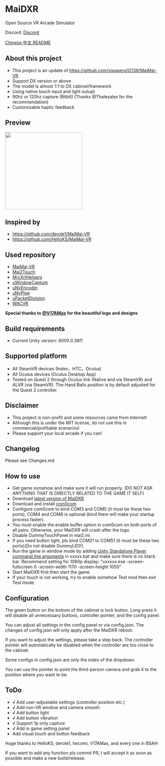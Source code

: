 # MaiDXR
Open Source VR Arcade Simulator

Discord: [Discord](https://discord.gg/4aFV5QJWN5)

[Chinese 中文 README](https://github.com/xiaopeng12138/MaiDXR/blob/main/README_zh.md)


**About this project**
---
- This project is an update of https://github.com/xiaopeng12138/MaiMai-VR. 
- Support DX version or above
- The model is almost 1:1 to DX cabinet/framework
- Using native touch input and light outupt
- 90hz or 120hz capture (Bitblt) (Thanks @Thalesalex for the recommendation)
- Customizable haptic feedback


**Preview**
---
<img src="https://github.com/xiaopeng12138/MaiDXR/blob/main/PreviewImage/MaiDXR_PreviewImage.png?raw=true" width="250" />


**Inspired by**
---
- https://github.com/derole1/MaiMai-VR
- https://github.com/HelloKS/MaiMai-VR


**Used repository**
---
- [MaiMai-VR](https://github.com/HelloKS/MaiMai-VR)
- [Mai2Touch](https://github.com/Sucareto/Mai2Touch)
- [MrcXrtHelpers](https://github.com/TonyViT/MrcXrtHelpers)
- [uWindowCapture](https://github.com/hecomi/uWindowCapture)
- [uNvEncoder](https://github.com/hecomi/uNvEncoder)
- [uNvPipe](https://github.com/hecomi/uNvPipe)
- [uPacketDivision](https://github.com/hecomi/uPacketDivision)
- [WACVR](https://github.com/xiaopeng12138/WACVR)

**Special thanks to [@V17AMax](https://github.com/V17AMax) for the beautiful logo and designs**


**Build requirements**
---
- Current Unity version: 6000.0.38f1


**Supported platform**
---
- All SteamVR devices (Index，HTC，Oculus)
- All Oculus devices (Oculus Desktop App)
- Tested on Quest 2 through Oculus link (Native and via SteamVR) and ALVR (via SteamVR). The Hand Balls position is by default adjusted for the Quest 2 controller.

**Disclaimer**
---
- This project is non-profit and some resources came from Internet!
- Although this is under the MIT license, do not use this in commercial/profitable scenarios!
- Please support your local arcade if you can!


**Changelog**
---
Please see Changes.md


**How to use**
---
- Get game somehow and make sure it will run properly. (DO NOT ASK ANYTHING THAT IS DIRECTLY RELATED TO THE GAME IT SELF)
- Download [latest version of MaiDXR](https://github.com/xiaopeng12138/MaiDXR/releases)
- Download and install [com0com](https://storage.googleapis.com/google-code-archive-downloads/v2/code.google.com/powersdr-iq/setup_com0com_W7_x64_signed.exe)
- Configure com0com to bind COM3 and COM5 (it must be these two ports), COM4 and COM6 is optional (bind them will make your startup process faster).
- You must enable the enable buffer option in com0com on both ports of all pairs. Otherwise, your MaiDXR will crash after the logo.
- Disable DummyTouchPanel in mai2.ini.
- If you need button light, pls bind COM21 to COM51 (it must be these two ports)(Do not disable DummyLED!).
- Run the game in window mode by adding [Unity Standalone Player command line arguments](https://docs.unity3d.com/Manual/PlayerCommandLineArguments.html) in xxxxx.bat and make sure there is no black bar. Recommend setting for 1080p display: "xxxxxx.exe -screen-fullscreen 0 -screen-width 1170 -screen-height 1050"
- Start MaiDXR first then start the game.
- If your touch is not working, try to enable somehow Test mod then exit Test mode.


**Configuration**
---
The green button on the bottom of the cabinet is lock button. Long press it will disable all unnecessary buttons, controller pointer, and the config panel.

You can adjust all settings in the config panel or via config.json. The changes of config.json will only apply after the MaiDXR reboot. 

If you want to adjust the settings, please take a step back. The controller pointer will automatically be disabled when the controller are too close to the cabinet.

Some configs in config.json are only the index of the dropdown.

You can use the pointer to point the third-person camera and grab it to the position where you want to be.



ToDo
---
- √ Add user-adjustable settings (controller position etc.)
- √ Add non-VR window and camera smooth
- √ Add button light
- √ Add button vibration
- √ Support 1p only capture
- √ Add in game setting panel 
- Add visual touch and button feedback

Huge thanks to HelloKS, derole1, hecomi, V17AMax, and every one in BSAH

If you want to add any function pls commit PR, I will accept it as soon as possible and make a new build/release.
